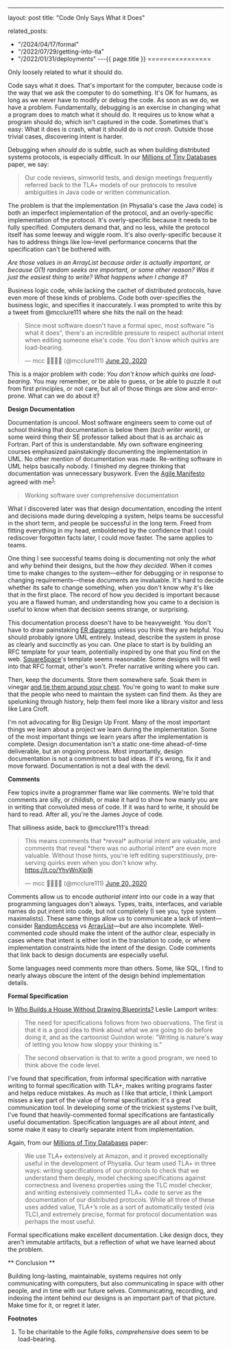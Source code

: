 ---
layout: post
title: "Code Only Says What it Does"


related_posts:
  - "/2024/04/17/formal"
  - "/2022/07/29/getting-into-tla"
  - "/2022/01/31/deployments"
---{{ page.title }}
================

<p class="meta">Only loosely related to what it should do.</p>

Code says what it does. That's important for the computer, because code is the way that we ask the computer to do something. It's OK for humans, as long as we never have to modify or debug the code. As soon as we do, we have a problem. Fundamentally, debugging is an exercise in changing what a program does to match what it should do. It requires us to know what a program should do, which isn't captured in the code. Sometimes that's easy: What it does is crash, what it should do is *not crash*. Outside those trivial cases, discovering intent is harder.

Debugging when *should do* is subtle, such as when building distributed systems protocols, is especially difficult. In our [Millions of Tiny Databases](https://www.usenix.org/conference/nsdi20/presentation/brooker) paper, we say:

> Our code reviews, simworld tests, and design meetings frequently referred back to the TLA+ models of our protocols to resolve ambiguities in Java code or written communication.

The problem is that the implementation (in Physalia's case the Java code) is both an imperfect implementation of the protocol, and an overly-specific implementation of the protocol. It's overly-specific because it needs to be fully specified. Computers demand that, and no less, while the protocol itself has some leeway and wiggle room. It's also overly-specific because it has to address things like low-level performance concerns that the specification can't be bothered with.

*Are those values in an ArrayList because order is actually important, or because O(1) random seeks are important, or some other reason? Was it just the easiest thing to write? What happens when I change it?*

Business logic code, while lacking the cachet of distributed protocols, have even more of these kinds of problems. Code both over-specifies the business logic, and specifies it inaccurately. I was prompted to write this by a tweet from @mcclure111 where she hits the nail on the head:

<blockquote class="twitter-tweet" data-conversation="none" data-dnt="true"><p lang="en" dir="ltr">Since most software doesn&#39;t have a formal spec, most software &quot;is what it does&quot;, there&#39;s an incredible pressure to respect authorial intent when editing someone else&#39;s code. You don&#39;t know which quirks are load-bearing.</p>&mdash; mcc 🏳️‍⚧️🏳️‍🌈 (@mcclure111) <a href="https://twitter.com/mcclure111/status/1274422600236765186?ref_src=twsrc%5Etfw">June 20, 2020</a></blockquote> <script async src="https://platform.twitter.com/widgets.js" charset="utf-8"></script> 

This is a major problem with code: *You don't know which quirks are load-bearing.* You may remember, or be able to guess, or be able to puzzle it out from first principles, or not care, but all of those things are slow and error-prone. What can we do about it?

**Design Documentation**

Documentation is uncool. Most software engineers seem to come out of school thinking that documentation is below them (*tech writer work*), or some weird thing their SE professor talked about that is as archaic as Fortran. Part of this is understandable. My own software engineering courses emphasized painstakingly documenting the implementation in UML. No other mention of documentation was made. Re-writing software in UML helps basically nobody. I finished my degree thinking that documentation was unnecessary busywork. Even the [Agile Manifesto](https://agilemanifesto.org/) agreed with me<sup>[1](#foot1)</sup>:

> Working software over comprehensive documentation

What I discovered later was that design documentation, encoding the intent and decisions made during developing a system, helps teams be successful in the short term, and people be successful in the long term. Freed from fitting everything in my head, emboldened by the confidence that I could rediscover forgotten facts later, I could move faster. The same applies to teams.

One thing I see successful teams doing is documenting not only the *what* and *why* behind their designs, but the *how they decided*. When it comes time to make changes to the system—either for debugging or in response to changing requirements—these documents are invaluable. It's hard to decide whether its safe to change something, when you don't know why it's like that in the first place. The record of how you decided is important because you are a flawed human, and understanding how you came to a decision is useful to know when that decision seems strange, or surprising.

This documentation process doesn't have to be heavyweight. You don't have to draw painstaking [ER diagrams](https://en.wikipedia.org/wiki/Entity%E2%80%93relationship_model) unless you think they are helpful. You should probably ignore UML entirely. Instead, describe the system in prose as clearly and succinctly as you can. One place to start is by building an RFC template for your team, potentially inspired by one that you find on the web. [SquareSpace](https://static1.squarespace.com/static/56ab961ecbced617ccd2461e/t/5d792e5a4dac4074658ce64b/1568222810968/Squarespace+RFC+Template.pdf)'s template seems reasonable. Some designs will fit well into that RFC format, other's won't. Prefer narrative writing where you can.

Then, keep the documents. Store them somewhere safe. Soak them in vinegar [and tie them around your chest](https://www.almanac.com/content/home-remedies-cough-relief). You're going to want to make sure that the people who need to maintain the system can find them. As they are spelunking through history, help them feel more like a library visitor and less like Lara Croft.

I'm not advocating for Big Design Up Front. Many of the most important things we learn about a project we learn during the implementation. Some of the most important things we learn years after the implementation is complete. Design documentation isn't a static one-time ahead-of-time deliverable, but an ongoing process. Most importantly, design documentation is not a commitment to bad ideas. If it's wrong, fix it and move forward. Documentation is not a deal with the devil.

**Comments**

Few topics invite a programmer flame war like comments. We're told that comments are silly, or childish, or make it hard to show how manly you are in writing that convoluted mess of code. If it was hard to write, it should be hard to read. After all, you're the James Joyce of code.

That silliness aside, back to @mcclure111's thread:

<blockquote class="twitter-tweet" data-conversation="none" data-dnt="true"><p lang="en" dir="ltr">This means comments that *reveal* authorial intent are valuable, and comments that reveal *there was no authorial intent* are even more valuable. Without those hints, you&#39;re left editing superstitiously, preserving quirks even when you don&#39;t know why. <a href="https://t.co/YhvWnXjp9i">https://t.co/YhvWnXjp9i</a></p>&mdash; mcc 🏳️‍⚧️🏳️‍🌈 (@mcclure111) <a href="https://twitter.com/mcclure111/status/1274422825831596039?ref_src=twsrc%5Etfw">June 20, 2020</a></blockquote> <script async src="https://platform.twitter.com/widgets.js" charset="utf-8"></script> 

Comments allow us to encode *authorial intent* into our code in a way that programming languages don't always. Types, traits, interfaces, and variable names do put intent into code, but not completely (I see you, type system maximalists). These same things allow us to communicate a lack of intent—consider [RandomAccess](https://docs.oracle.com/javase/8/docs/api/java/util/RandomAccess.html) vs [ArrayList](https://docs.oracle.com/javase/8/docs/api/java/util/ArrayList.html)—but are also incomplete. Well-commented code should make the intent of the author clear, especially in cases where that intent is either lost in the translation to code, or where implementation constraints hide the intent of the design. Code comments that link back to design documents are especially useful.

Some languages need comments more than others. Some, like SQL, I find to nearly always obscure the intent of the design behind implementation details.

**Formal Specification**

In [Who Builds a House Without Drawing Blueprints?](https://cacm.acm.org/magazines/2015/4/184705-who-builds-a-house-without-drawing-blueprints/fulltext) Leslie Lamport writes:

> The need for specifications follows from two observations. The first is that it is a good idea to think about what we are going to do before doing it, and as the cartoonist Guindon wrote: "Writing is nature's way of letting you know how sloppy your thinking is."

> The second observation is that to write a good program, we need to think above the code level.

I've found that specification, from informal specification with narrative writing to formal specification with TLA+, makes writing programs faster and helps reduce mistakes. As much as I like that article, I think Lamport misses a key part of the value of formal specification: it's a great communication tool. In developing some of the trickiest systems I've built, I've found that heavily-commented formal specifications are fantastically useful documentation. Specification languages are all about *intent*, and some make it easy to clearly separate intent from implementation.

Again, from our [Millions of Tiny Databases](https://www.usenix.org/conference/nsdi20/presentation/brooker) paper:

> We use TLA+ extensively at Amazon, and it proved exceptionally useful in the development of Physalia.  Our team used TLA+ in three ways: writing specifications of our protocols to check that we understand them deeply, model checking specifications against correctness and liveness properties using the TLC model checker, and writing extensively commented TLA+ code to serve as the documentation of our distributed protocols. While all three of these uses added value, TLA+’s role as a sort of automatically tested (via TLC),and extremely precise, format for protocol documentation was perhaps the most useful.

Formal specifications make excellent documentation. Like design docs, they aren't immutable artifacts, but a reflection of what we have learned about the problem.

** Conclusion **

Building long-lasting, maintainable, systems requires not only communicating with computers, but also communicating in space with other people, and in time with our future selves. Communicating, recording, and indexing the intent behind our designs is an important part of that picture. Make time for it, or regret it later.

**Footnotes**

 1. <a name="foot1"></a> To be charitable to the Agile folks, *comprehensive* does seem to be load-bearing.